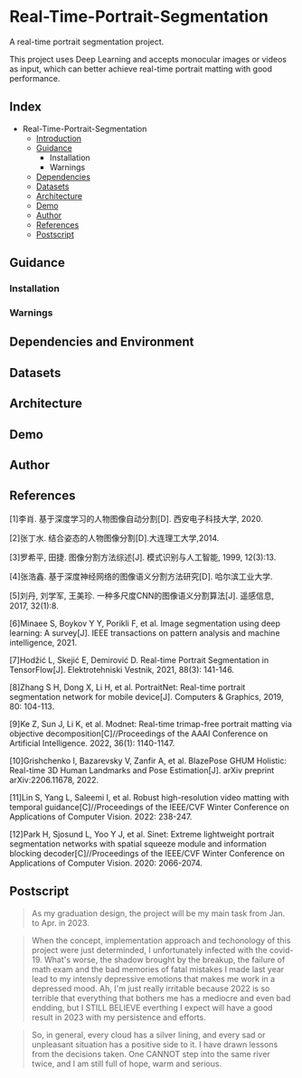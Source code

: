 # Real-Time-Portrait-Segmentation
A real-time portrait segmentation project.

This project uses Deep Learning and accepts monocular images or videos as input, which can better achieve real-time portrait matting with good performance.

## Index
- Real-Time-Portrait-Segmentation
  - [Introduction](#Real-Time-Portrait-Segmentation)
  - [Guidance](#Guidance)
    - Installation
    - Warnings
  - [Dependencies](#Dependencies)
  - [Datasets](#Datasets)
  - [Architecture](#Architecture)
  - [Demo](#Demo)
  - [Author](#Author)
  - [References](#References)
  - [Postscript](#Postscript)

## Guidance
### Installation
### Warnings

## Dependencies and Environment

## Datasets

## Architecture

## Demo

## Author

## References
[1]李肖. 基于深度学习的人物图像自动分割[D]. 西安电子科技大学, 2020.

[2]张丁水. 结合姿态的人物图像分割[D].大连理工大学,2014.

[3]罗希平, 田捷. 图像分割方法综述[J]. 模式识别与人工智能, 1999, 12(3):13.

[4]张浩鑫. 基于深度神经网络的图像语义分割方法研究[D]. 哈尔滨工业大学.

[5]刘丹, 刘学军, 王美珍. 一种多尺度CNN的图像语义分割算法[J]. 遥感信息, 2017, 32(1):8.

[6]Minaee S, Boykov Y Y, Porikli F, et al. Image segmentation using deep learning: A survey[J]. IEEE transactions on pattern analysis and machine intelligence, 2021.

[7]Hodžić L, Skejić E, Demirović D. Real-time Portrait Segmentation in TensorFlow[J]. Elektrotehniski Vestnik, 2021, 88(3): 141-146.

[8]Zhang S H, Dong X, Li H, et al. PortraitNet: Real-time portrait segmentation network for mobile device[J]. Computers & Graphics, 2019, 80: 104-113.

[9]Ke Z, Sun J, Li K, et al. Modnet: Real-time trimap-free portrait matting via objective decomposition[C]//Proceedings of the AAAI Conference on Artificial Intelligence. 2022, 36(1): 1140-1147. 

[10]Grishchenko I, Bazarevsky V, Zanfir A, et al. BlazePose GHUM Holistic: Real-time 3D Human Landmarks and Pose Estimation[J]. arXiv preprint arXiv:2206.11678, 2022.

[11]Lin S, Yang L, Saleemi I, et al. Robust high-resolution video matting with temporal guidance[C]//Proceedings of the IEEE/CVF Winter Conference on Applications of Computer Vision. 2022: 238-247.

[12]Park H, Sjosund L, Yoo Y J, et al. Sinet: Extreme lightweight portrait segmentation networks with spatial squeeze module and information blocking decoder[C]//Proceedings of the IEEE/CVF Winter Conference on Applications of Computer Vision. 2020: 2066-2074.

## Postscript

> As my graduation design, the project will be my main task from Jan. to Apr. in 2023. 

> When the concept, implementation approach and techonology of this project were just determinded, I unfortunately infected with the covid-19. What's worse, the shadow brought by the breakup, the failure of math exam and the bad memories of fatal mistakes I made last year lead to my intensly depressive emotions that makes me work in a depressed mood. Ah, I'm just really irritable because 2022 is so terrible that everything that bothers me has a mediocre and even bad endding, but I STILL BELIEVE everthing I expect will have a good result in 2023 with my persistence and efforts.

> So, in general, every cloud has a silver lining, and every sad or unpleasant situation has a positive side to it. I have drawn lessons from the decisions taken. One CANNOT step into the same river twice, and I am still full  of hope, warm and serious.